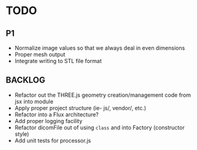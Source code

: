 # TODO

## P1
- Normalize image values so that we always deal in even dimensions
- Proper mesh output
- Integrate writing to STL file format

## BACKLOG
- Refactor out the THREE.js geometry creation/management code from jsx into module
- Apply proper project structure (ie- js/, vendor/, etc.)
- Refactor into a Flux architecture?
- Add proper logging facility
- Refactor dicomFile out of using `class` and into Factory (constructor style)
- Add unit tests for processor.js
